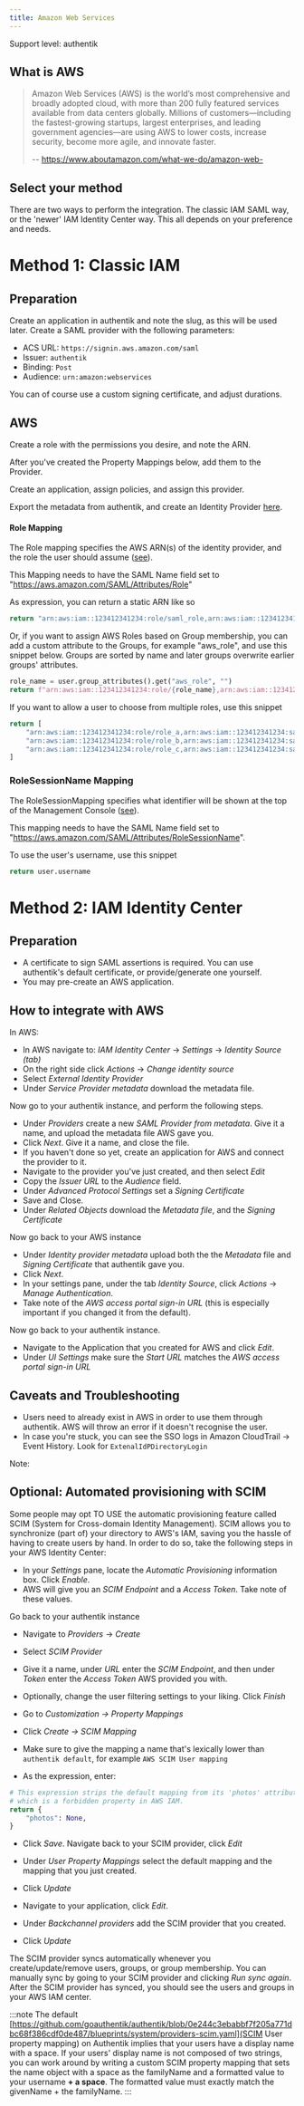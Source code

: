 ```yaml
---
title: Amazon Web Services
---
```


<span class="badge badge--primary">Support level: authentik</span>

## What is AWS

> Amazon Web Services (AWS) is the world’s most comprehensive and broadly adopted cloud, with more than 200 fully featured services available from data centers globally. Millions of customers—including the fastest-growing startups, largest enterprises, and leading government agencies—are using AWS to lower costs, increase security, become more agile, and innovate faster.
>
> -- https://www.aboutamazon.com/what-we-do/amazon-web-

## Select your method

There are two ways to perform the integration. The classic IAM SAML way, or the 'newer' IAM Identity Center way.
This all depends on your preference and needs.

# Method 1: Classic IAM

## Preparation

Create an application in authentik and note the slug, as this will be used later. Create a SAML provider with the following parameters:

-   ACS URL: `https://signin.aws.amazon.com/saml`
-   Issuer: `authentik`
-   Binding: `Post`
-   Audience: `urn:amazon:webservices`

You can of course use a custom signing certificate, and adjust durations.

## AWS

Create a role with the permissions you desire, and note the ARN.

After you've created the Property Mappings below, add them to the Provider.

Create an application, assign policies, and assign this provider.

Export the metadata from authentik, and create an Identity Provider [here](https://console.aws.amazon.com/iam/home#/providers).

#### Role Mapping

The Role mapping specifies the AWS ARN(s) of the identity provider, and the role the user should assume ([see](https://docs.aws.amazon.com/IAM/latest/UserGuide/id_roles_providers_create_saml_assertions.html#saml_role-attribute)).

This Mapping needs to have the SAML Name field set to "https://aws.amazon.com/SAML/Attributes/Role"

As expression, you can return a static ARN like so

```python
return "arn:aws:iam::123412341234:role/saml_role,arn:aws:iam::123412341234:saml-provider/authentik"
```

Or, if you want to assign AWS Roles based on Group membership, you can add a custom attribute to the Groups, for example "aws_role", and use this snippet below. Groups are sorted by name and later groups overwrite earlier groups' attributes.

```python
role_name = user.group_attributes().get("aws_role", "")
return f"arn:aws:iam::123412341234:role/{role_name},arn:aws:iam::123412341234:saml-provider/authentik"
```

If you want to allow a user to choose from multiple roles, use this snippet

```python
return [
    "arn:aws:iam::123412341234:role/role_a,arn:aws:iam::123412341234:saml-provider/authentik",
    "arn:aws:iam::123412341234:role/role_b,arn:aws:iam::123412341234:saml-provider/authentik",
    "arn:aws:iam::123412341234:role/role_c,arn:aws:iam::123412341234:saml-provider/authentik",
]
```

### RoleSessionName Mapping

The RoleSessionMapping specifies what identifier will be shown at the top of the Management Console ([see](https://docs.aws.amazon.com/IAM/latest/UserGuide/id_roles_providers_create_saml_assertions.html#saml_role-session-attribute)).

This mapping needs to have the SAML Name field set to "https://aws.amazon.com/SAML/Attributes/RoleSessionName".

To use the user's username, use this snippet

```python
return user.username
```

# Method 2: IAM Identity Center

## Preparation

-   A certificate to sign SAML assertions is required. You can use authentik's default certificate, or provide/generate one yourself.
-   You may pre-create an AWS application.

## How to integrate with AWS

In AWS:

-   In AWS navigate to: _IAM Identity Center_ -> _Settings_ -> _Identity Source (tab)_
-   On the right side click _Actions_ -> _Change identity source_
-   Select _External Identity Provider_
-   Under _Service Provider metadata_ download the metadata file.

Now go to your authentik instance, and perform the following steps.

-   Under _Providers_ create a new _SAML Provider from metadata_. Give it a name, and upload the metadata file AWS gave you.
-   Click _Next_. Give it a name, and close the file.
-   If you haven't done so yet, create an application for AWS and connect the provider to it.
-   Navigate to the provider you've just created, and then select _Edit_
-   Copy the _Issuer URL_ to the _Audience_ field.
-   Under _Advanced Protocol Settings_ set a _Signing Certificate_
-   Save and Close.
-   Under _Related Objects_ download the _Metadata file_, and the _Signing Certificate_

Now go back to your AWS instance

-   Under _Identity provider metadata_ upload both the the _Metadata_ file and _Signing Certificate_ that authentik gave you.
-   Click _Next_.
-   In your settings pane, under the tab _Identity Source_, click _Actions_ -> _Manage Authentication_.
-   Take note of the _AWS access portal sign-in URL_ (this is especially important if you changed it from the default).

Now go back to your authentik instance.

-   Navigate to the Application that you created for AWS and click _Edit_.
-   Under _UI Settings_ make sure the _Start URL_ matches the _AWS access portal sign-in URL_

## Caveats and Troubleshooting

-   Users need to already exist in AWS in order to use them through authentik. AWS will throw an error if it doesn't recognise the user.
-   In case you're stuck, you can see the SSO logs in Amazon CloudTrail -> Event History. Look for `ExtenalIdPDirectoryLogin`

Note:

## Optional: Automated provisioning with SCIM

Some people may opt TO USE the automatic provisioning feature called SCIM (System for Cross-domain Identity Management).
SCIM allows you to synchronize (part of) your directory to AWS's IAM, saving you the hassle of having to create users by hand.
In order to do so, take the following steps in your AWS Identity Center:

-   In your _Settings_ pane, locate the _Automatic Provisioning_ information box. Click _Enable_.
-   AWS will give you an _SCIM Endpoint_ and a _Access Token_. Take note of these values.

Go back to your authentik instance

-   Navigate to _Providers_ -> _Create_
-   Select _SCIM Provider_
-   Give it a name, under _URL_ enter the _SCIM Endpoint_, and then under _Token_ enter the _Access Token_ AWS provided you with.
-   Optionally, change the user filtering settings to your liking. Click _Finish_

-   Go to _Customization -> Property Mappings_
-   Click _Create -> SCIM Mapping_
-   Make sure to give the mapping a name that's lexically lower than `authentik default`, for example `AWS SCIM User mapping`
-   As the expression, enter:

```python
# This expression strips the default mapping from its 'photos' attribute,
# which is a forbidden property in AWS IAM.
return {
    "photos": None,
}
```

-   Click _Save_. Navigate back to your SCIM provider, click _Edit_
-   Under _User Property Mappings_ select the default mapping and the mapping that you just created.
-   Click _Update_

-   Navigate to your application, click _Edit_.
-   Under _Backchannel providers_ add the SCIM provider that you created.
-   Click _Update_

The SCIM provider syncs automatically whenever you create/update/remove users, groups, or group membership. You can manually sync by going to your SCIM provider and clicking _Run sync again_. After the SCIM provider has synced, you should see the users and groups in your AWS IAM center.

:::note
The default [https://github.com/goauthentik/authentik/blob/0e244c3ebabbf7f205a771dbc68f386cdf0de487/blueprints/system/providers-scim.yaml](SCIM User property mapping) on Authentik implies that your users have a display name with a space. If your users' display name is not composed of two strings, you can work around by writing a custom SCIM property mapping that sets the name object with a space as the familyName and a formatted value to your username **+ a space**. The formatted value must exactly match the givenName + the familyName.
:::
